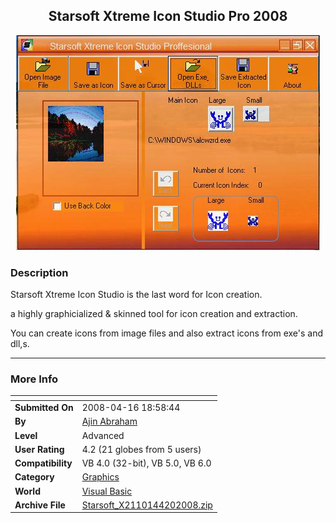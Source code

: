 ﻿<div align="center">

## Starsoft Xtreme Icon Studio Pro 2008

<img src="PIC200842023343923.JPG">
</div>

### Description

Starsoft Xtreme Icon Studio is the last word for Icon creation.

a highly graphicialized &amp; skinned tool for icon creation and extraction.

You can create icons from image files and also extract icons from exe's and dll,s. 

----


 
### More Info
 


<span>             |<span>
---                |---
**Submitted On**   |2008-04-16 18:58:44
**By**             |[Ajin Abraham](https://github.com/Planet-Source-Code/PSCIndex/blob/master/ByAuthor/ajin-abraham.md)
**Level**          |Advanced
**User Rating**    |4.2 (21 globes from 5 users)
**Compatibility**  |VB 4\.0 \(32\-bit\), VB 5\.0, VB 6\.0
**Category**       |[Graphics](https://github.com/Planet-Source-Code/PSCIndex/blob/master/ByCategory/graphics__1-46.md)
**World**          |[Visual Basic](https://github.com/Planet-Source-Code/PSCIndex/blob/master/ByWorld/visual-basic.md)
**Archive File**   |[Starsoft\_X2110144202008\.zip](https://github.com/Planet-Source-Code/ajin-abraham-starsoft-xtreme-icon-studio-pro-2008__1-70438/archive/master.zip)









